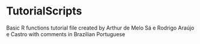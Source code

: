 # TutorialScripts
Basic R functions tutorial file created by Arthur de Melo Sá e Rodrigo Araújo e Castro with comments in Brazilian Portuguese
